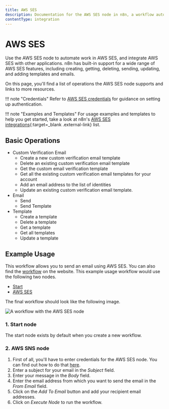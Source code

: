 ```yaml
---
title: AWS SES
description: Documentation for the AWS SES node in n8n, a workflow automation platform. Includes details of operations and configuration, and links to examples and credentials information.
contentType: integration
---
```


# AWS SES

Use the AWS SES node to automate work in AWS SES, and integrate AWS SES with other applications. n8n has built-in support for a wide range of AWS SES features, including creating, getting, deleting, sending, updating, and adding templates and emails.

On this page, you'll find a list of operations the AWS SES node supports and links to more resources.

!!! note "Credentials"
    Refer to [AWS SES credentials](/integrations/builtin/credentials/aws/) for guidance on setting up authentication. 

!!! note "Examples and Templates"
    For usage examples and templates to help you get started, take a look at n8n's [AWS SES integrations](https://n8n.io/integrations/aws-ses/){:target=_blank .external-link} list.



## Basic Operations

* Custom Verification Email
    * Create a new custom verification email template
    * Delete an existing custom verification email template
    * Get the custom email verification template
    * Get all the existing custom verification email templates for your account
    * Add an email address to the list of identities
    * Update an existing custom verification email template.
* Email
    * Send
    * Send Template
* Template
    * Create a template
    * Delete a template
    * Get a template
    * Get all templates
    * Update a template

## Example Usage

This workflow allows you to send an email using AWS SES. You can also find the [workflow](https://n8n.io/workflows/507) on the website. This example usage workflow would use the following two nodes.
- [Start](/integrations/builtin/core-nodes/n8n-nodes-base.start/)
- [AWS SES]()

The final workflow should look like the following image.

![A workflow with the AWS SES node](/_images/integrations/builtin/app-nodes/awsses/workflow.png)

### 1. Start node

The start node exists by default when you create a new workflow.

### 2. AWS SNS node

1. First of all, you'll have to enter credentials for the AWS SES node. You can find out how to do that [here](/integrations/builtin/credentials/aws/).
2. Enter a subject for your email in the *Subject* field.
3. Enter your message in the *Body* field.
4. Enter the email address from which you want to send the email in the *From Email* field.
5. Click on the *Add To Email* button and add your recipient email addresses.
6. Click on *Execute Node* to run the workflow.





